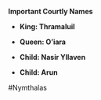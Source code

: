 ---
---

**Important Courtly Names**

-   **King: Thramaluil**
    
-   **Queen: O’iara**
    
-   **Child: Nasir Yllaven**
    
-   **Child: Arun**

#Nymthalas 